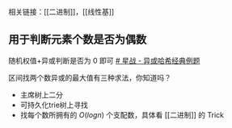 相关链接：[[二进制]]，[[线性基]]
## 用于判断元素个数是否为偶数
随机权值+异或判断是否为 $0$ 即可
[# 星战 - 异或哈希经典例题](https://www.luogu.com.cn/problem/P8819)


 区间找两个数异或的最大值有三种求法，你知道吗？
+ 主席树上二分
+ 可持久化trie树上寻找
+ 找每个数所拥有的 $O(logn)$ 个支配数，具体看 [[二进制]] 的 Trick